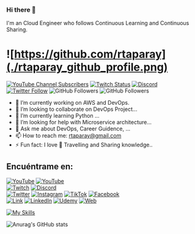 ### Hi there 👋
I'm an Cloud Engineer who follows Continuous Learning and Continuous Sharing.

# ![https://github.com/rtaparay](./rtaparay_github_profile.png)

[![YouTube Channel Subscribers](https://img.shields.io/youtube/channel/subscribers/UCxPD7bsocoAMq8Dj18kmGyQ?style=social)](https://youtube.com/rtaparayapps?sub_confirmation=1)
[![Twitch Status](https://img.shields.io/twitch/status/rtaparay?style=social)](https://twitch.com/rtaparay)
[![Discord](https://img.shields.io/discord/729672926432985098?style=social&label=Discord&logo=discord)](https://rtaparay.com/rtaparay)
[![Twitter Follow](https://img.shields.io/twitter/follow/rtaparay?style=social)](https://twitter.com/rtaparay)
![GitHub Followers](https://img.shields.io/github/followers/rtaparay?style=social)
![GitHub Followers](https://img.shields.io/github/stars/rtaparay?style=social)


- 🔭 I’m currently working on AWS and DevOps.
- 👯 I’m looking to collaborate on DevOps Project...
- 🌱 I’m currently learning Python ...
- 🤔 I’m looking for help with Microservice architecture...
- 💬 Ask me about DevOps, Career Guidence, ...
- 📫 How to reach me: rtaparay@gmail.com
- ⚡ Fun fact: I love 🌄 Travelling and Sharing knowledge..

## Encuéntrame en:

[![YouTube](https://img.shields.io/badge/YouTube-rtaparay_by_Brais_Moure-FF0000?style=for-the-badge&logo=youtube&logoColor=white&labelColor=101010)](https://youtube.com/@rtaparay)
[![YouTube](https://img.shields.io/badge/YouTube-rtaparay_TV-FF0000?style=for-the-badge&logo=youtube&logoColor=white&labelColor=101010)](https://youtube.com/@rtaparaytv)
</br>
[![Twitch](https://img.shields.io/badge/Twitch-rtaparay-9146FF?style=for-the-badge&logo=twitch&logoColor=white&labelColor=101010)](https://twitch.tv/rtaparay)
[![Discord](https://img.shields.io/badge/Discord-rtaparay-5865F2?style=for-the-badge&logo=discord&logoColor=white&labelColor=101010)](https://rtaparay.com/discord)
</br>
[![Twitter](https://img.shields.io/badge/Twitter-@rtaparay-1DA1F2?style=for-the-badge&logo=twitter&logoColor=white&labelColor=101010)](https://twitter.com/rtaparay)
[![Instagram](https://img.shields.io/badge/Instagram-@rtaparay-E4405F?style=for-the-badge&logo=instagram&logoColor=white&labelColor=101010)](https://instagram.com/rtaparay)
[![TikTok](https://img.shields.io/badge/TikTok-@rtaparay-69C9D0?style=for-the-badge&logo=tiktok&logoColor=white&labelColor=101010)](https://tiktok.com/@rtaparay)
[![Facebook](https://img.shields.io/badge/Facebook-@rtaparay-1877F2?style=for-the-badge&logo=facebook&logoColor=white&labelColor=101010)](https://facebook.com/rtaparay)
</br>
[![Link](https://img.shields.io/badge/Links-moure.dev-39E09B?style=for-the-badge&logo=Linktree&logoColor=white&labelColor=101010)](https://rtaparay.com)
[![LinkedIn](https://img.shields.io/badge/LinkedIn-Brais_Moure-0077B5?style=for-the-badge&logo=linkedin&logoColor=white&labelColor=101010)](https://www.linkedin.com/in/braismoure)
[![Udemy](https://img.shields.io/badge/Udemy-Brais_Moure-EC5252?style=for-the-badge&logo=udemy&logoColor=white&labelColor=101010)](https://www.udemy.com/course/swift_ios/?referralCode=04756B8423CBE177B930)
[![Web](https://img.shields.io/badge/Web-rtaparay.com-14a1f0?style=for-the-badge&logo=dev.to&logoColor=white&labelColor=101010)](https://rtaparay.com)


[![My Skills](https://skillicons.dev/icons?i=aws,gcp,azure,react,vue,flutter&perline=3)](https://skillicons.dev)

![Anurag's GitHub stats](https://github-readme-stats.vercel.app/api?username=rtaparay&show_icons=true&theme=radical)

